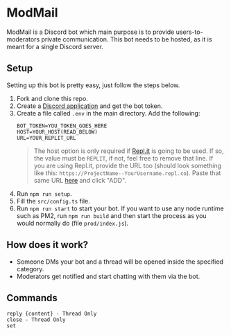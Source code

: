 # ModMail

ModMail is a Discord bot which main purpose is to provide users-to-moderators private communication.
This bot needs to be hosted, as it is meant for a single Discord server.

## Setup

Setting up this bot is pretty easy, just follow the steps below.
1. Fork and clone this repo.
2. Create a [Discord application](https://discord.com/developers/applications) and get the bot token.
3. Create a file called `.env` in the main directory. Add the following:
    ````dotenv
    BOT_TOKEN=YOU_TOKEN_GOES_HERE
    HOST=YOUR_HOST(READ_BELOW)
    URL=YOUR_REPLIT_URL
    ````
    > The host option is only required if [Repl.it](https://repl.it/) is going to be used. If so, the value must be `REPLIT`, if not, feel free to remove that line. If you are using Repl.it, provide the URL too (should look something like this: `https://ProjectName--YourUsername.repl.co`). Paste that same URL [here](http://ping.mat1.repl.co/) and click "ADD".
4. Run `npm run setup`.
5. Fill the `src/config.ts` file.
6. Run `npm run start` to start your bot. If you want to use any node runtime such as PM2, run `npm run build` and then start the process as you would normally do (file `prod/index.js`).

## How does it work?

- Someone DMs your bot and a thread will be opened inside the specified category.
- Moderators get notified and start chatting with them via the bot.

## Commands

````text
reply {content} - Thread Only
close - Thread Only
set
````
